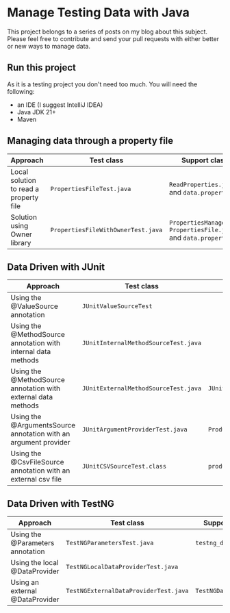 # Manage Testing Data with Java

This project belongs to a series of posts on my blog about this subject.
Please feel free to contribute and send your pull requests with either better or new ways to manage data.

## Run this project
As it is a testing project you don't need too much. You will need the following:

* an IDE (I suggest IntelliJ IDEA)
* Java JDK 21+
* Maven

## Managing  data through a property file

| Approach                               | Test class                         | Support classes                                                       | 
|----------------------------------------|------------------------------------|-----------------------------------------------------------------------|
| Local solution to read a property file | `PropertiesFileTest.java`          | `ReadProperties.java` and `data.properties`                           |
| Solution using Owner library           | `PropertiesFileWithOwnerTest.java` | `PropertiesManager.java`, `PropertiesFile.java` and `data.properties` |

## Data Driven with JUnit

| Approach                                                        | Test class                           | Support classes / files             | 
|-----------------------------------------------------------------|--------------------------------------|-------------------------------------|
| Using the @ValueSource annotation                               | `JUnitValueSourceTest`               |                                     |
| Using the @MethodSource annotation with internal data methods   | `JUnitInternalMethodSourceTest.java` |                                     |
| Using the @MethodSource annotation with external data methods   | `JUnitExternalMethodSourceTest.java` | `JUnitExternalData.java`            |
| Using the @ArgumentsSource annotation with an argument provider | `JUnitArgumentProviderTest.java`     | `ProductsDataArgumentProvider.java` |
| Using the @CsvFileSource annotation with an external csv file   | `JUnitCSVSourceTest.class`           | `products.csv`                      |

## Data Driven with TestNG

| Approach                         | Test class                            | Support classes / files      | 
|----------------------------------|---------------------------------------|------------------------------|
| Using the @Parameters annotation | `TestNGParametersTest.java`           | `testng_data_parameters.xml` |
| Using the local @DataProvider    | `TestNGLocalDataProviderTest.java`    |                              |
| Using an external @DataProvider  | `TestNGExternalDataProviderTest.java` | `TestNGDataProvider.java`    |
